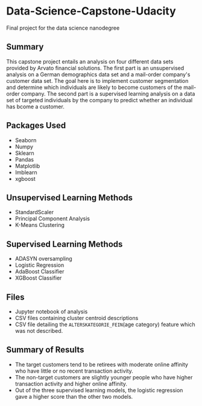 # Data-Science-Capstone-Udacity
Final project for the data science nanodegree

## Summary
This capstone project entails an analysis on four different data sets provided by Arvato financial solutions. The first part is an unsupervised analysis on a German demographics data set and a mail-order company's customer data set. The goal here is to implement customer segmentation and determine which individuals are likely to become customers of the mail-order company. The second part is a supervised learning analysis on a data set of targeted individuals by the company to predict whether an individual has bcome a customer. 

## Packages Used
- Seaborn
- Numpy
- Sklearn
- Pandas
- Matplotlib
- Imblearn
- xgboost

## Unsupervised Learning Methods
- StandardScaler
- Principal Component Analysis
- K-Means Clustering

## Supervised Learning Methods
- ADASYN oversampling
- Logistic Regression
- AdaBoost Classifier
- XGBoost Classifier

## Files
- Jupyter notebook of analysis
- CSV files containing cluster centroid descriptions
- CSV file detailing the `ALTERSKATEGORIE_FEIN`(age category) feature which was not described.

## Summary of Results
- The target customers tend to be retirees with moderate online affinity who have little or no recent transaction activity.
- The non-target customers are slightly younger people who have higher transaction activity and higher online affinity.
- Out of the three supervised learning models, the logistic regression gave a higher score than the other two models.
